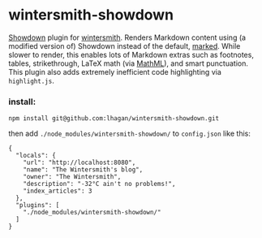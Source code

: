 # wintersmith-showdown

[Showdown](https://github.com/lhagan/showdown) plugin for [wintersmith](https://github.com/jnordberg/wintersmith). Renders Markdown content using (a modified version of) Showdown instead of the default, [marked](https://github.com/chjj/marked). While slower to render, this enables lots of Markdown extras such as footnotes, tables, strikethrough, LaTeX math (via [MathML](http://www.mathjax.com)), and smart punctuation. This plugin also adds extremely inefficient code highlighting via `highlight.js`.

### install:

    npm install git@github.com:lhagan/wintersmith-showdown.git
  
then add `./node_modules/wintersmith-showdown/` to `config.json` like this:

    {
      "locals": {
        "url": "http://localhost:8080",
        "name": "The Wintersmith's blog",
        "owner": "The Wintersmith",
        "description": "-32°C ain't no problems!",
        "index_articles": 3
      },
      "plugins": [
        "./node_modules/wintersmith-showdown/"
      ]
    }
